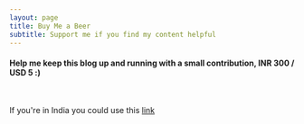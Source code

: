 ```yaml
---
layout: page
title: Buy Me a Beer
subtitle: Support me if you find my content helpful
---
```


#### Help me keep this blog up and running with a small contribution, INR 300 / USD 5 :)




<br />
<div>
<p>If you're in India you could use this <a href="https://www.instamojo.com/@oliver_savio/l9ce300019ebe43c492a2deb95dfa5fc7/">link</a></p>
</div>


<div>
<div id="paypal-button-container"></div>
<script src="https://www.paypal.com/sdk/js?client-id=sb&currency=USD" data-sdk-integration-source="button-factory"></script>
<script>
  paypal.Buttons({
      style: {
          shape: 'pill',
          color: 'white',
          layout: 'vertical',
          label: 'paypal',
          
      },
      createOrder: function(data, actions) {
          return actions.order.create({
              purchase_units: [{
                  amount: {
                      value: '5'
                  }
              }]
          });
      },
      onApprove: function(data, actions) {
          return actions.order.capture().then(function(details) {
              alert('Transaction completed by ' + details.payer.name.given_name + '!');
          });
      }
  }).render('#paypal-button-container');
</script>
</div>




